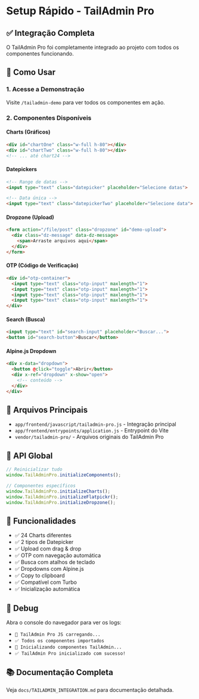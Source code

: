 # Setup Rápido - TailAdmin Pro

## ✅ Integração Completa

O TailAdmin Pro foi completamente integrado ao projeto com todos os componentes funcionando.

## 🚀 Como Usar

### 1. Acesse a Demonstração
Visite `/tailadmin-demo` para ver todos os componentes em ação.

### 2. Componentes Disponíveis

#### Charts (Gráficos)
```html
<div id="chartOne" class="w-full h-80"></div>
<div id="chartTwo" class="w-full h-80"></div>
<!-- ... até chart24 -->
```

#### Datepickers
```html
<!-- Range de datas -->
<input type="text" class="datepicker" placeholder="Selecione datas">

<!-- Data única -->
<input type="text" class="datepickerTwo" placeholder="Selecione data">
```

#### Dropzone (Upload)
```html
<form action="/file/post" class="dropzone" id="demo-upload">
  <div class="dz-message" data-dz-message>
    <span>Arraste arquivos aqui</span>
  </div>
</form>
```

#### OTP (Código de Verificação)
```html
<div id="otp-container">
  <input type="text" class="otp-input" maxlength="1">
  <input type="text" class="otp-input" maxlength="1">
  <input type="text" class="otp-input" maxlength="1">
  <input type="text" class="otp-input" maxlength="1">
</div>
```

#### Search (Busca)
```html
<input type="text" id="search-input" placeholder="Buscar...">
<button id="search-button">Buscar</button>
```

#### Alpine.js Dropdown
```html
<div x-data="dropdown">
  <button @click="toggle">Abrir</button>
  <div x-ref="dropdown" x-show="open">
    <!-- conteúdo -->
  </div>
</div>
```

## 📁 Arquivos Principais

- `app/frontend/javascript/tailadmin-pro.js` - Integração principal
- `app/frontend/entrypoints/application.js` - Entrypoint do Vite
- `vendor/tailadmin-pro/` - Arquivos originais do TailAdmin Pro

## 🔧 API Global

```javascript
// Reinicializar tudo
window.TailAdminPro.initializeComponents();

// Componentes específicos
window.TailAdminPro.initializeCharts();
window.TailAdminPro.initializeFlatpickr();
window.TailAdminPro.initializeDropzone();
```

## 🎯 Funcionalidades

- ✅ 24 Charts diferentes
- ✅ 2 tipos de Datepicker
- ✅ Upload com drag & drop
- ✅ OTP com navegação automática
- ✅ Busca com atalhos de teclado
- ✅ Dropdowns com Alpine.js
- ✅ Copy to clipboard
- ✅ Compatível com Turbo
- ✅ Inicialização automática

## 🐛 Debug

Abra o console do navegador para ver os logs:
- `🚀 TailAdmin Pro JS carregando...`
- `✅ Todos os componentes importados`
- `🔄 Inicializando componentes TailAdmin...`
- `✅ TailAdmin Pro inicializado com sucesso!`

## 📚 Documentação Completa

Veja `docs/TAILADMIN_INTEGRATION.md` para documentação detalhada.
